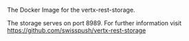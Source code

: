 The Docker Image for the vertx-rest-storage.


The storage serves on port 8989.
For further information visit https://github.com/swisspush/vertx-rest-storage
